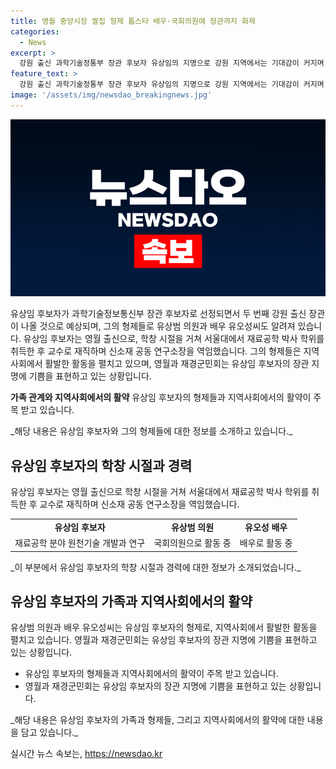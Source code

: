 ```yaml
---
title: 영월 중앙시장 쌀집 형제 톱스타 배우·국회의원에 장관까지 화제
categories:
  - News
excerpt: >
  강원 출신 과학기술정통부 장관 후보자 유상임의 지명으로 강원 지역에서는 기대감이 커지며, 영월 중앙시장 쌀집 형제들의 활약에도 관심이 집중되고 있다. 유상임은 과학기술 분야에서의 근본 기술 개발과 연구로 인정받는 서울대 교수이며, 김완섭 환경부 장관 후보자와 함께 두 명의 장관을 배출한다는 점에서 관심을 끌고 있다. 또한, 유상범 국회의원과 유오성 배우로 알려진 형제들의 활약 또한 주목받고 있으며, 이에 따라 지역 사회에서는 축제 분위기가 형성되고 있는 가운데, 배우 유오성은 넷플릭스 새 오리지널 시리즈 스위트 홈 시즌3의 공개를 앞두고 있어 더욱 관심을 끌고 있다.
feature_text: >
  강원 출신 과학기술정통부 장관 후보자 유상임의 지명으로 강원 지역에서는 기대감이 커지며, 영월 중앙시장 쌀집 형제들의 활약에도 관심이 집중되고 있다. 유상임은 과학기술 분야에서의 근본 기술 개발과 연구로 인정받는 서울대 교수이며, 김완섭 환경부 장관 후보자와 함께 두 명의 장관을 배출한다는 점에서 관심을 끌고 있다. 또한, 유상범 국회의원과 유오성 배우로 알려진 형제들의 활약 또한 주목받고 있으며, 이에 따라 지역 사회에서는 축제 분위기가 형성되고 있는 가운데, 배우 유오성은 넷플릭스 새 오리지널 시리즈 스위트 홈 시즌3의 공개를 앞두고 있어 더욱 관심을 끌고 있다.
image: '/assets/img/newsdao_breakingnews.jpg'
---
```


<p><img src="/assets/img/newsdao_breakingnews.jpg" alt="flaretime 속보" /></p>

<p>유상임 후보자가 과학기술정보통신부 장관 후보자로 선정되면서 두 번째 강원 출신 장관이 나올 것으로 예상되며, 그의 형제들로 유상범 의원과 배우 유오성씨도 알려져 있습니다. 유상임 후보자는 영월 출신으로, 학창 시절을 거쳐 서울대에서 재료공학 박사 학위를 취득한 후 교수로 재직하며 신소재 공동 연구소장을 역임했습니다. 그의 형제들은 지역사회에서 활발한 활동을 펼치고 있으며, 영월과 재경군민회는 유상임 후보자의 장관 지명에 기쁨을 표현하고 있는 상황입니다.</p>

<p><strong>가족 관계와 지역사회에서의 활약</strong>
유상임 후보자의 형제들과 지역사회에서의 활약이 주목 받고 있습니다.</p>

<p data-ke-size="size16">_해당 내용은 유상임 후보자와 그의 형제들에 대한 정보를 소개하고 있습니다._
</p>

<h2 data-ke-size="size26">유상임 후보자의 학창 시절과 경력</h2>

<p>유상임 후보자는 영월 출신으로 학창 시절을 거쳐 서울대에서 재료공학 박사 학위를 취득한 후 교수로 재직하며 신소재 공동 연구소장을 역임했습니다.</p>

<table>
    <tr>
        <td style="text-align: center; height: 17px;"><b>유상임 후보자</b></td>
        <td style="text-align: center; height: 17px;"><b>유상범 의원</b></td>
        <td style="text-align: center; height: 17px;"><b>유오성 배우</b></td>
    </tr>
    <tr>
        <td>재료공학 분야 원천기술 개발과 연구</td>
        <td>국회의원으로 활동 중</td>
        <td>배우로 활동 중</td>
    </tr>
</table>

<p data-ke-size="size16">_이 부분에서 유상임 후보자의 학창 시절과 경력에 대한 정보가 소개되었습니다._
</p>

<h2 data-ke-size="size26">유상임 후보자의 가족과 지역사회에서의 활약</h2>

<p>유상범 의원과 배우 유오성씨는 유상임 후보자의 형제로, 지역사회에서 활발한 활동을 펼치고 있습니다. 영월과 재경군민회는 유상임 후보자의 장관 지명에 기쁨을 표현하고 있는 상황입니다.</p>

<ul>
    <li>유상임 후보자의 형제들과 지역사회에서의 활약이 주목 받고 있습니다.</li>
    <li>영월과 재경군민회는 유상임 후보자의 장관 지명에 기쁨을 표현하고 있는 상황입니다.</li>
</ul>

<p data-ke-size="size16">_해당 내용은 유상임 후보자의 가족과 형제들, 그리고 지역사회에서의 활약에 대한 내용을 담고 있습니다._
</p>
실시간 뉴스 속보는, <a href="https://newsdao.kr" rel="dofollow">https://newsdao.kr</a>


